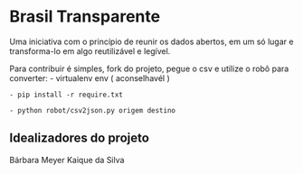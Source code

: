 # Brasil Transparente

Uma iniciativa com o princípio de reunir os dados abertos, em um só lugar
e transforma-lo em algo reutilizável e legível.

Para contribuir é simples, fork do projeto,
pegue o csv e utilize o robô para converter:
    - virtualenv env ( aconselhavél )

    - pip install -r require.txt

    - python robot/csv2json.py origem destino

## Idealizadores do projeto
Bárbara Meyer
Kaique da Silva
